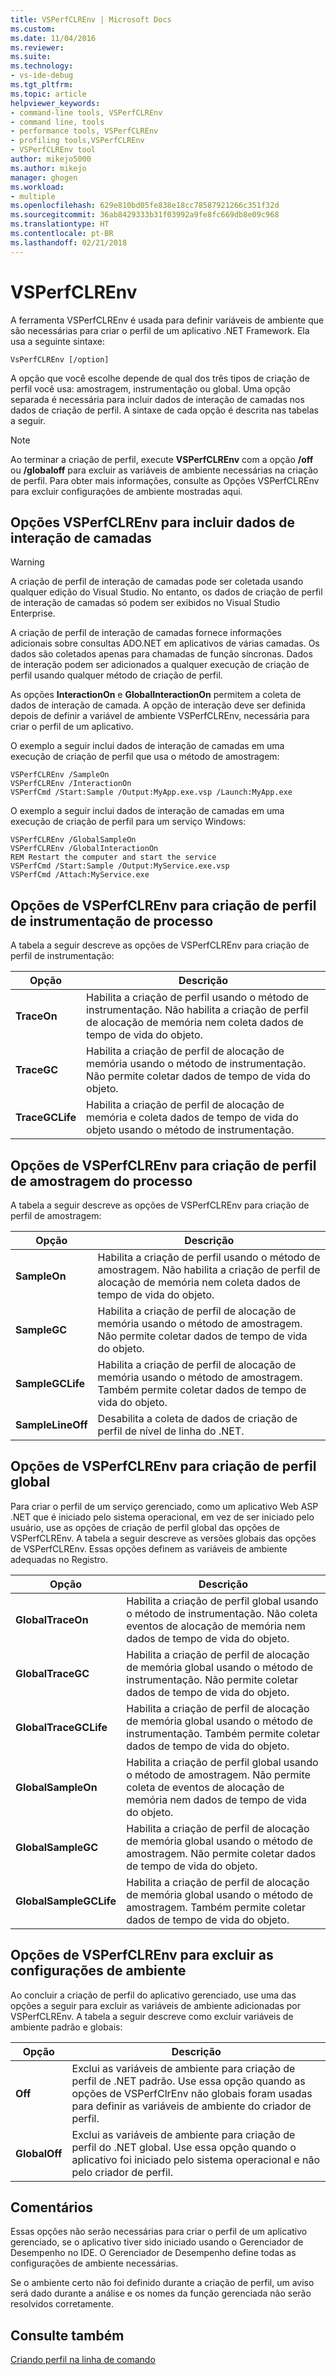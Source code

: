 ```yaml
---
title: VSPerfCLREnv | Microsoft Docs
ms.custom: 
ms.date: 11/04/2016
ms.reviewer: 
ms.suite: 
ms.technology:
- vs-ide-debug
ms.tgt_pltfrm: 
ms.topic: article
helpviewer_keywords:
- command-line tools, VSPerfCLREnv
- command line, tools
- performance tools, VSPerfCLREnv
- profiling tools,VSPerfCLREnv
- VSPerfCLREnv tool
author: mikejo5000
ms.author: mikejo
manager: ghogen
ms.workload:
- multiple
ms.openlocfilehash: 629e810bd05fe838e18cc78587921266c351f32d
ms.sourcegitcommit: 36ab8429333b31f03992a9fe8fc669db8e09c968
ms.translationtype: HT
ms.contentlocale: pt-BR
ms.lasthandoff: 02/21/2018
---
```

# <a name="vsperfclrenv"></a>VSPerfCLREnv

A ferramenta VSPerfCLREnv é usada para definir variáveis de ambiente que são necessárias para criar o perfil de um aplicativo .NET Framework. Ela usa a seguinte sintaxe:

```
VsPerfCLREnv [/option]
```

A opção que você escolhe depende de qual dos três tipos de criação de perfil você usa: amostragem, instrumentação ou global. Uma opção separada é necessária para incluir dados de interação de camadas nos dados de criação de perfil. A sintaxe de cada opção é descrita nas tabelas a seguir.

> [!NOTE]
> Ao terminar a criação de perfil, execute **VSPerfCLREnv** com a opção **/off** ou **/globaloff** para excluir as variáveis de ambiente necessárias na criação de perfil. Para obter mais informações, consulte as Opções VSPerfCLREnv para excluir configurações de ambiente mostradas aqui.

## <a name="vsperfclrenv-options-for-including-tier-interaction-data"></a>Opções VSPerfCLREnv para incluir dados de interação de camadas

> [!WARNING]
> A criação de perfil de interação de camadas pode ser coletada usando qualquer edição do Visual Studio. No entanto, os dados de criação de perfil de interação de camadas só podem ser exibidos no Visual Studio Enterprise.

A criação de perfil de interação de camadas fornece informações adicionais sobre consultas ADO.NET em aplicativos de várias camadas. Os dados são coletados apenas para chamadas de função síncronas. Dados de interação podem ser adicionados a qualquer execução de criação de perfil usando qualquer método de criação de perfil.

As opções **InteractionOn** e **GlobalInteractionOn** permitem a coleta de dados de interação de camada. A opção de interação deve ser definida depois de definir a variável de ambiente VSPerfCLREnv, necessária para criar o perfil de um aplicativo.

O exemplo a seguir inclui dados de interação de camadas em uma execução de criação de perfil que usa o método de amostragem:

```
VSPerfCLREnv /SampleOn
VSPerfCLREnv /InteractionOn
VSPerfCmd /Start:Sample /Output:MyApp.exe.vsp /Launch:MyApp.exe
```

O exemplo a seguir inclui dados de interação de camadas em uma execução de criação de perfil para um serviço Windows:

```
VSPerfCLREnv /GlobalSampleOn
VSPerfCLREnv /GlobalInteractionOn
REM Restart the computer and start the service
VSPerfCmd /Start:Sample /Output:MyService.exe.vsp 
VSPerfCmd /Attach:MyService.exe
```

## <a name="vsperfclrenv-options-for-process-instrumentation-profiling"></a>Opções de VSPerfCLREnv para criação de perfil de instrumentação de processo

A tabela a seguir descreve as opções de VSPerfCLREnv para criação de perfil de instrumentação:

|Opção|Descrição|
|------------|-----------------|
|**TraceOn**|Habilita a criação de perfil usando o método de instrumentação. Não habilita a criação de perfil de alocação de memória nem coleta dados de tempo de vida do objeto.|
|**TraceGC**|Habilita a criação de perfil de alocação de memória usando o método de instrumentação. Não permite coletar dados de tempo de vida do objeto.|
|**TraceGCLife**|Habilita a criação de perfil de alocação de memória e coleta dados de tempo de vida do objeto usando o método de instrumentação.|

## <a name="vsperfclrenv-options-for-process-sampling-profiling"></a>Opções de VSPerfCLREnv para criação de perfil de amostragem do processo

A tabela a seguir descreve as opções de VSPerfCLREnv para criação de perfil de amostragem:

|Opção|Descrição|
|------------|-----------------|
|**SampleOn**|Habilita a criação de perfil usando o método de amostragem. Não habilita a criação de perfil de alocação de memória nem coleta dados de tempo de vida do objeto.|
|**SampleGC**|Habilita a criação de perfil de alocação de memória usando o método de amostragem. Não permite coletar dados de tempo de vida do objeto.|
|**SampleGCLife**|Habilita a criação de perfil de alocação de memória usando o método de amostragem. Também permite coletar dados de tempo de vida do objeto.|
|**SampleLineOff**|Desabilita a coleta de dados de criação de perfil de nível de linha do .NET.|

## <a name="vsperfclrenv-options-for-global-profiling"></a>Opções de VSPerfCLREnv para criação de perfil global

Para criar o perfil de um serviço gerenciado, como um aplicativo Web ASP .NET que é iniciado pelo sistema operacional, em vez de ser iniciado pelo usuário, use as opções de criação de perfil global das opções de VSPerfCLREnv. A tabela a seguir descreve as versões globais das opções de VSPerfCLREnv. Essas opções definem as variáveis de ambiente adequadas no Registro.

|Opção|Descrição|
|------------|-----------------|
|**GlobalTraceOn**|Habilita a criação de perfil global usando o método de instrumentação. Não coleta eventos de alocação de memória nem dados de tempo de vida do objeto.|
|**GlobalTraceGC**|Habilita a criação de perfil de alocação de memória global usando o método de instrumentação. Não permite coletar dados de tempo de vida do objeto.|
|**GlobalTraceGCLife**|Habilita a criação de perfil de alocação de memória global usando o método de instrumentação. Também permite coletar dados de tempo de vida do objeto.|
|**GlobalSampleOn**|Habilita a criação de perfil global usando o método de amostragem. Não permite coleta de eventos de alocação de memória nem dados de tempo de vida do objeto.|
|**GlobalSampleGC**|Habilita a criação de perfil de alocação de memória global usando o método de amostragem. Não permite coletar dados de tempo de vida do objeto.|
|**GlobalSampleGCLife**|Habilita a criação de perfil de alocação de memória global usando o método de amostragem. Também permite coletar dados de tempo de vida do objeto.|

## <a name="vsperfclrenv-options-to-delete-environment-settings"></a>Opções de VSPerfCLREnv para excluir as configurações de ambiente

 Ao concluir a criação de perfil do aplicativo gerenciado, use uma das opções a seguir para excluir as variáveis de ambiente adicionadas por VSPerfCLREnv. A tabela a seguir descreve como excluir variáveis de ambiente padrão e globais:

|Opção|Descrição|
|------------|-----------------|
|**Off**|Exclui as variáveis de ambiente para criação de perfil de .NET padrão. Use essa opção quando as opções de VSPerfClrEnv não globais foram usadas para definir as variáveis de ambiente do criador de perfil.|
|**GlobalOff**|Exclui as variáveis de ambiente para criação de perfil do .NET global. Use essa opção quando o aplicativo foi iniciado pelo sistema operacional e não pelo criador de perfil.|

## <a name="remarks"></a>Comentários

Essas opções não serão necessárias para criar o perfil de um aplicativo gerenciado, se o aplicativo tiver sido iniciado usando o Gerenciador de Desempenho no IDE. O Gerenciador de Desempenho define todas as configurações de ambiente necessárias.

Se o ambiente certo não foi definido durante a criação de perfil, um aviso será dado durante a análise e os nomes da função gerenciada não serão resolvidos corretamente.

## <a name="see-also"></a>Consulte também

[Criando perfil na linha de comando](../profiling/using-the-profiling-tools-from-the-command-line.md)